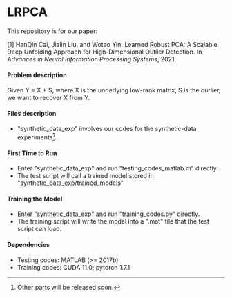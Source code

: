 # LRPCA

This repository is for our paper:

[1] HanQin Cai, Jialin Liu, and Wotao Yin. Learned Robust PCA: A Scalable Deep Unfolding Approach for High-Dimensional Outlier Detection. In *Advances in Neural Information Processing Systems*, 2021.

#### Problem description

Given Y = X + S, where X is the underlying low-rank matrix, S is the ourlier, we want to recover X from Y. 

#### Files description

* "synthetic_data_exp" involves our codes for the synthetic-data experiments[^1].
[^1]: Other parts will be released soon.

#### First Time to Run

* Enter "synthetic_data_exp" and run "testing_codes_matlab.m" directly.
* The test script will call a trained model stored in "synthetic_data_exp/trained_models"

#### Training the Model

* Enter "synthetic_data_exp" and run "training_codes.py" directly.
* The training script will write the model into a ".mat" file that the test script can load.

#### Dependencies

* Testing codes: MATLAB (>= 2017b)
* Training codes: CUDA 11.0; pytorch 1.7.1

